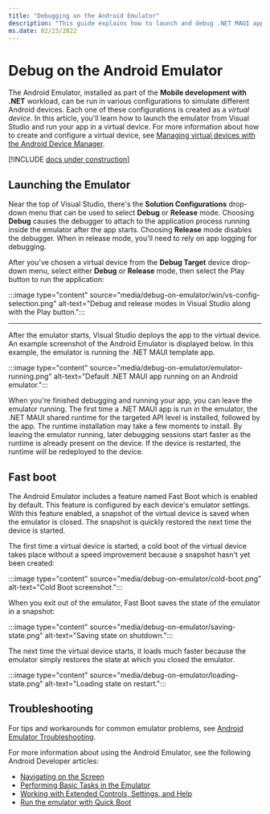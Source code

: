 ```yaml
---
title: "Debugging on the Android Emulator"
description: "This guide explains how to launch and debug .NET MAUI apps in Visual Studio using the Android Emulator."
ms.date: 02/23/2022
---
```


# Debug on the Android Emulator

The Android Emulator, installed as part of the **Mobile development with .NET** workload, can be run in various configurations to simulate different Android devices. Each one of these configurations is created as a _virtual device_. In this article, you'll learn how to launch the emulator from Visual Studio and run your app in a virtual device. For more information about how to create and configure a virtual device, see [Managing virtual devices with the Android Device Manager](device-manager.md).

[!INCLUDE [docs under construction](~/includes/preview-note.md)]

## Launching the Emulator

Near the top of Visual Studio, there's the **Solution Configurations** drop-down menu that can be used to select **Debug** or **Release** mode. Choosing **Debug** causes the debugger to attach to the application process running inside the emulator after the app starts. Choosing **Release** mode disables the debugger. When in release mode, you'll need to rely on app logging for debugging.

After you've chosen a virtual device from the **Debug Target** device drop-down menu, select either **Debug** or **Release** mode, then select the Play button to run the application:

:::image type="content" source="media/debug-on-emulator/win/vs-config-selection.png" alt-text="Debug and release modes in Visual Studio along with the Play button.":::

<!--

# [Visual Studio](#tab/windows)

# [Visual Studio for Mac](#tab/macos)

[![Debug and Release modes, Play button.](media/debug-on-emulator/mac/16-debug-release-sml.png)](media/debug-on-emulator/mac/16-debug-release.png#lightbox)

-->
-----

After the emulator starts, Visual Studio deploys the app to the virtual device. An example screenshot of the Android Emulator is displayed below. In this example, the emulator is running the .NET MAUI template app.

:::image type="content" source="media/debug-on-emulator/emulator-running.png" alt-text="Default .NET MAUI app running on an Android emulator.":::

When you're finished debugging and running your app, you can leave the emulator running. The first time a .NET MAUI app is run in the emulator, the .NET MAUI shared runtime for the targeted API level is installed, followed by the app. The runtime installation may take a few moments to install. By leaving the emulator running, later debugging sessions start faster as the runtime is already present on the device. If the device is restarted, the runtime will be redeployed to the device.

## Fast boot

The Android Emulator includes a feature named Fast Boot which is enabled by default. This feature is configured by each device's emulator settings. With this feature enabled, a snapshot of the virtual device is saved when the emulator is closed. The snapshot is quickly restored the next time the device is started.

The first time a virtual device is started, a cold boot of the virtual device takes place without a speed improvement because a snapshot hasn't yet been created:

:::image type="content" source="media/debug-on-emulator/cold-boot.png" alt-text="Cold Boot screenshot.":::

When you exit out of the emulator, Fast Boot saves the state of the emulator in a snapshot:

:::image type="content" source="media/debug-on-emulator/saving-state.png" alt-text="Saving state on shutdown.":::

The next time the virtual device starts, it loads much faster because the emulator simply restores the state at which you closed the emulator.

:::image type="content" source="media/debug-on-emulator/loading-state.png" alt-text="Loading state on restart.":::

<!-- This article seems very shallow. It doesn't talk about how to actually debug, it really just talks about starting the emulator. It should talk about breakpoints and the output window for logging, etc. -->

## Troubleshooting

For tips and workarounds for common emulator problems, see [Android Emulator Troubleshooting](troubleshooting.md).

For more information about using the Android Emulator, see the following Android Developer articles:

- [Navigating on the Screen](https://developer.android.com/studio/run/emulator.html#navigate)
- [Performing Basic Tasks in the Emulator](https://developer.android.com/studio/run/emulator.html#tasks)
- [Working with Extended Controls, Settings, and Help](https://developer.android.com/studio/run/emulator.html#extended)
- [Run the emulator with Quick Boot](https://developer.android.com/studio/run/emulator#quickboot)
